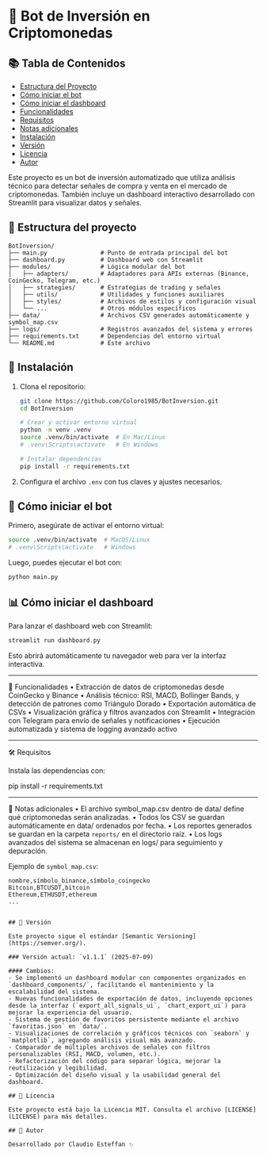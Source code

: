 # 🤖 Bot de Inversión en Criptomonedas

## 📚 Tabla de Contenidos

- [Estructura del Proyecto](#-estructura-del-proyecto)
- [Cómo iniciar el bot](#-cómo-iniciar-el-bot)
- [Cómo iniciar el dashboard](#-cómo-iniciar-el-dashboard)
- [Funcionalidades](#-funcionalidades)
- [Requisitos](#-requisitos)
- [Notas adicionales](#-notas-adicionales)
- [Instalación](#-instalación)
- [Versión](#-versión)
- [Licencia](#-licencia)
- [Autor](#-autor)

Este proyecto es un bot de inversión automatizado que utiliza análisis técnico para detectar señales de compra y venta en el mercado de criptomonedas. También incluye un dashboard interactivo desarrollado con Streamlit para visualizar datos y señales.

## 📂 Estructura del proyecto

```
BotInversion/
├── main.py               # Punto de entrada principal del bot
├── dashboard.py          # Dashboard web con Streamlit
├── modules/              # Lógica modular del bot
│   ├── adapters/         # Adaptadores para APIs externas (Binance, CoinGecko, Telegram, etc.)
│   ├── strategies/       # Estrategias de trading y señales
│   ├── utils/            # Utilidades y funciones auxiliares
│   ├── styles/           # Archivos de estilos y configuración visual
│   └── ...               # Otros módulos específicos
├── data/                 # Archivos CSV generados automáticamente y symbol_map.csv
├── logs/                 # Registros avanzados del sistema y errores
├── requirements.txt      # Dependencias del entorno virtual
└── README.md             # Este archivo
```

## 🧪 Instalación

1. Clona el repositorio:

   ```bash
   git clone https://github.com/Coloro1985/BotInversion.git
   cd BotInversion

   # Crear y activar entorno virtual
   python -m venv .venv
   source .venv/bin/activate  # En Mac/Linux
   # .venv\Scripts\activate   # En Windows

   # Instalar dependencias
   pip install -r requirements.txt
   ```

2. Configura el archivo `.env` con tus claves y ajustes necesarios.

## 🚀 Cómo iniciar el bot

Primero, asegúrate de activar el entorno virtual:

```bash
source .venv/bin/activate  # MacOS/Linux
# .venv\Scripts\activate   # Windows
```

Luego, puedes ejecutar el bot con:

```bash
python main.py
```

## 📊 Cómo iniciar el dashboard

Para lanzar el dashboard web con Streamlit:

```bash
streamlit run dashboard.py
```

Esto abrirá automáticamente tu navegador web para ver la interfaz interactiva.

---

🧠 Funcionalidades
• Extracción de datos de criptomonedas desde CoinGecko y Binance
• Análisis técnico: RSI, MACD, Bollinger Bands, y detección de patrones como Triángulo Dorado
• Exportación automática de CSVs
• Visualización gráfica y filtros avanzados con Streamlit
• Integración con Telegram para envío de señales y notificaciones
• Ejecución automatizada y sistema de logging avanzado activo

---

🛠️ Requisitos

Instala las dependencias con:

pip install -r requirements.txt

---

📌 Notas adicionales
• El archivo symbol_map.csv dentro de data/ define qué criptomonedas serán analizadas.
• Todos los CSV se guardan automáticamente en data/ ordenados por fecha.
• Los reportes generados se guardan en la carpeta `reports/` en el directorio raíz.
• Los logs avanzados del sistema se almacenan en logs/ para seguimiento y depuración.

Ejemplo de `symbol_map.csv`:

```
nombre,símbolo_binance,símbolo_coingecko
Bitcoin,BTCUSDT,bitcoin
Ethereum,ETHUSDT,ethereum
...
```

```

## 🧾 Versión

Este proyecto sigue el estándar [Semantic Versioning](https://semver.org/).

### Versión actual: `v1.1.1` (2025-07-09)

#### Cambios:
- Se implementó un dashboard modular con componentes organizados en `dashboard_components/`, facilitando el mantenimiento y la escalabilidad del sistema.
- Nuevas funcionalidades de exportación de datos, incluyendo opciones desde la interfaz (`export_all_signals_ui`, `chart_export_ui`) para mejorar la experiencia del usuario.
- Sistema de gestión de favoritos persistente mediante el archivo `favoritas.json` en `data/`.
- Visualizaciones de correlación y gráficos técnicos con `seaborn` y `matplotlib`, agregando análisis visual más avanzado.
- Comparador de múltiples archivos de señales con filtros personalizables (RSI, MACD, volumen, etc.).
- Refactorización del código para separar lógica, mejorar la reutilización y legibilidad.
- Optimización del diseño visual y la usabilidad general del dashboard.

## 📝 Licencia

Este proyecto está bajo la Licencia MIT. Consulta el archivo [LICENSE](LICENSE) para más detalles.

## 👤 Autor

Desarrollado por Claudio Esteffan ✨
```
